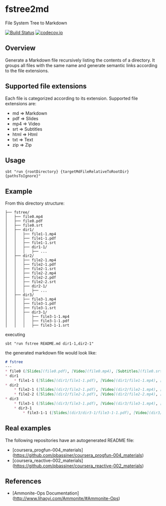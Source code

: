 # fstree2md
File System Tree to Markdown

[![Build Status](https://travis-ci.org/pbassiner/fstree2md.svg)](https://travis-ci.org/pbassiner/fstree2md)
[![codecov.io](http://codecov.io/github/pbassiner/fstree2md/coverage.svg?branch=master)](http://codecov.io/github/pbassiner/fstree2md/branch/master)

## Overview
Generate a Markdown file recursively listing the contents of a directory. It groups all files with the same name and generate semantic links according to the file extensions.

## Supported file extensions
Each file is categorized according to its extension. Supported file extensions are:
* md => Markdown
* pdf => Slides
* mp4 => Video
* srt => Subtitles
* html => Html
* txt => Text
* zip => Zip

## Usage
```shell
sbt "run {rootDirectory} {targetMdFileRelativeToRootDir} {pathsToIgnore}"
```

## Example

From this directory structure:
```
├── fstree/
│   ├── file0.mp4
│   ├── file0.pdf
│   ├── file0.srt
│   ├── dir1/
│   │   ├── file1-1.mp4
│   │   ├── file1-1.pdf
│   │   ├── file1-1.srt
│   │   ├── dir1-1/
│   │   │   ├── ...
│   ├── dir2/
│   │   ├── file2-1.mp4
│   │   ├── file2-1.pdf
│   │   ├── file2-1.srt
│   │   ├── file2-2.mp4
│   │   ├── file2-2.pdf
│   │   ├── file2-2.srt
│   │   ├── dir2-1/
│   │   │   ├── ...
│   ├── dir3/
│   │   ├── file3-1.mp4
│   │   ├── file3-1.pdf
│   │   ├── file3-1.srt
│   │   ├── dir3-1/
│   │   │   ├── file3-1-1.mp4
│   │   │   ├── file3-1-1.pdf
│   │   │   ├── file3-1-1.srt
```

executing
```shell
sbt "run fstree README.md dir1-1,dir2-1"
```
the generated markdown file would look like:

```markdown
# fstree
---
* file0 ([Slides](file0.pdf), [Video](file0.mp4), [Subtitles](file0.srt))
* dir1
	* file1-1 ([Slides](dir1/file1-1.pdf), [Video](dir1/file1-1.mp4), [Subtitles](dir1/file1-1.srt))
* dir2
	* file2-1 ([Slides](dir2/file2-1.pdf), [Video](dir2/file2-1.mp4), [Subtitles](dir2/file2-1.srt))
	* file2-2 ([Slides](dir2/file2-2.pdf), [Video](dir2/file2-2.mp4), [Subtitles](dir2/file2-2.srt))
* dir3
	* file3-1 ([Slides](dir3/file3-1.pdf), [Video](dir3/file3-1.mp4), [Subtitles](dir3/file3-1.srt))
	* dir3-1
		* file3-1-1 ([Slides](dir3/dir3-1/file3-1-1.pdf), [Video](dir3/dir3-1/file3-1-1.mp4), [Subtitles](dir3/dir3-1/file3-1-1.srt))
```

## Real examples
The following repositories have an autogenerated README file:
* [coursera_progfun-004_materials] (https://github.com/pbassiner/coursera_progfun-004_materials)
* [coursera_reactive-002_materials] (https://github.com/pbassiner/coursera_reactive-002_materials)

## References
* [Ammonite-Ops Documentation] (http://www.lihaoyi.com/Ammonite/#Ammonite-Ops)
